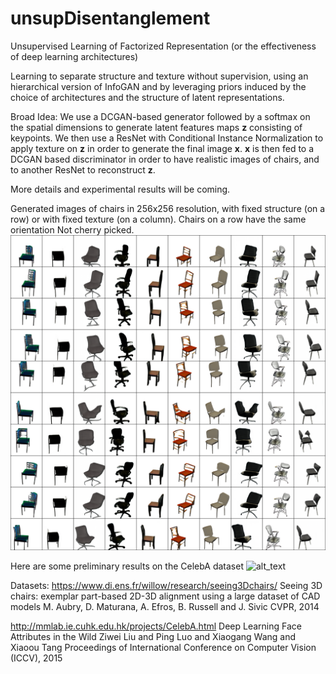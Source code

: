 # unsupDisentanglement
Unsupervised Learning of Factorized Representation (or the effectiveness of deep learning architectures)

Learning to separate structure and texture without supervision, using an hierarchical version of InfoGAN and by leveraging priors induced by the choice of architectures and the structure of latent representations.


Broad Idea:
We use a DCGAN-based generator followed by a softmax on the spatial dimensions to generate latent features maps **z** consisting of keypoints.
We then use a ResNet with Conditional Instance Normalization to apply texture on **z** in order to generate the final image **x**. 
**x** is then fed to a DCGAN based discriminator in order to have realistic images of chairs, and to another ResNet to reconstruct **z**.

More details and experimental results will be coming.

Generated images of chairs in 256x256 resolution, with fixed structure (on a row) or with fixed texture (on a column).
Chairs on a row have the same orientation 
Not cherry picked.
![alt text](out_209000_T.png)


Here are some preliminary results on the CelebA dataset
![alt_text](out_178000_T.png)


Datasets:
https://www.di.ens.fr/willow/research/seeing3Dchairs/
Seeing 3D chairs: exemplar part-based 2D-3D alignment using a large dataset of CAD models
M. Aubry, D. Maturana, A. Efros, B. Russell and J. Sivic
CVPR, 2014

http://mmlab.ie.cuhk.edu.hk/projects/CelebA.html
Deep Learning Face Attributes in the Wild
Ziwei Liu and Ping Luo and Xiaogang Wang and Xiaoou Tang
Proceedings of International Conference on Computer Vision (ICCV), 2015
